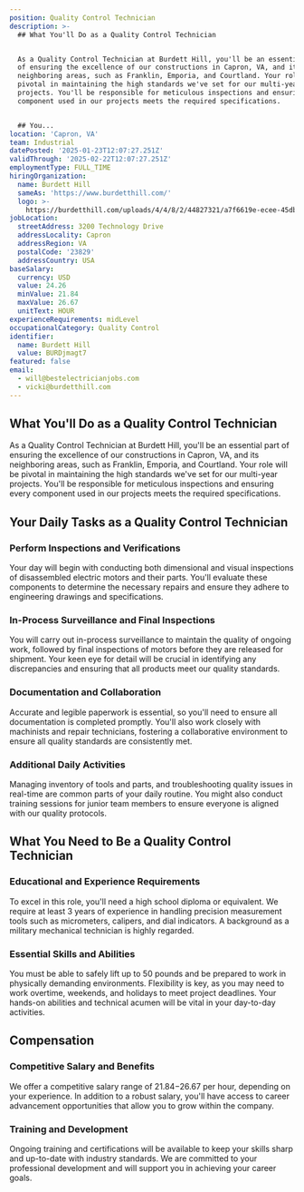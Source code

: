 ```yaml
---
position: Quality Control Technician
description: >-
  ## What You'll Do as a Quality Control Technician


  As a Quality Control Technician at Burdett Hill, you'll be an essential part
  of ensuring the excellence of our constructions in Capron, VA, and its
  neighboring areas, such as Franklin, Emporia, and Courtland. Your role will be
  pivotal in maintaining the high standards we've set for our multi-year
  projects. You'll be responsible for meticulous inspections and ensuring every
  component used in our projects meets the required specifications.


  ## You...
location: 'Capron, VA'
team: Industrial
datePosted: '2025-01-23T12:07:27.251Z'
validThrough: '2025-02-22T12:07:27.251Z'
employmentType: FULL_TIME
hiringOrganization:
  name: Burdett Hill
  sameAs: 'https://www.burdetthill.com/'
  logo: >-
    https://burdetthill.com/uploads/4/4/8/2/44827321/a7f6619e-ecee-45db-ac13-7b1bffe6602c-4-5005-c.jpeg
jobLocation:
  streetAddress: 3200 Technology Drive
  addressLocality: Capron
  addressRegion: VA
  postalCode: '23829'
  addressCountry: USA
baseSalary:
  currency: USD
  value: 24.26
  minValue: 21.84
  maxValue: 26.67
  unitText: HOUR
experienceRequirements: midLevel
occupationalCategory: Quality Control
identifier:
  name: Burdett Hill
  value: BURDjmagt7
featured: false
email:
  - will@bestelectricianjobs.com
  - vicki@burdetthill.com
---
```




## What You'll Do as a Quality Control Technician

As a Quality Control Technician at Burdett Hill, you'll be an essential part of ensuring the excellence of our constructions in Capron, VA, and its neighboring areas, such as Franklin, Emporia, and Courtland. Your role will be pivotal in maintaining the high standards we've set for our multi-year projects. You'll be responsible for meticulous inspections and ensuring every component used in our projects meets the required specifications.

## Your Daily Tasks as a Quality Control Technician

### Perform Inspections and Verifications

Your day will begin with conducting both dimensional and visual inspections of disassembled electric motors and their parts. You'll evaluate these components to determine the necessary repairs and ensure they adhere to engineering drawings and specifications. 

### In-Process Surveillance and Final Inspections

You will carry out in-process surveillance to maintain the quality of ongoing work, followed by final inspections of motors before they are released for shipment. Your keen eye for detail will be crucial in identifying any discrepancies and ensuring that all products meet our quality standards.

### Documentation and Collaboration

Accurate and legible paperwork is essential, so you'll need to ensure all documentation is completed promptly. You'll also work closely with machinists and repair technicians, fostering a collaborative environment to ensure all quality standards are consistently met.

### Additional Daily Activities

Managing inventory of tools and parts, and troubleshooting quality issues in real-time are common parts of your daily routine. You might also conduct training sessions for junior team members to ensure everyone is aligned with our quality protocols.

## What You Need to Be a Quality Control Technician

### Educational and Experience Requirements

To excel in this role, you'll need a high school diploma or equivalent. We require at least 3 years of experience in handling precision measurement tools such as micrometers, calipers, and dial indicators. A background as a military mechanical technician is highly regarded.

### Essential Skills and Abilities

You must be able to safely lift up to 50 pounds and be prepared to work in physically demanding environments. Flexibility is key, as you may need to work overtime, weekends, and holidays to meet project deadlines. Your hands-on abilities and technical acumen will be vital in your day-to-day activities.

## Compensation

### Competitive Salary and Benefits

We offer a competitive salary range of $21.84-$26.67 per hour, depending on your experience. In addition to a robust salary, you'll have access to career advancement opportunities that allow you to grow within the company.

### Training and Development

Ongoing training and certifications will be available to keep your skills sharp and up-to-date with industry standards. We are committed to your professional development and will support you in achieving your career goals.